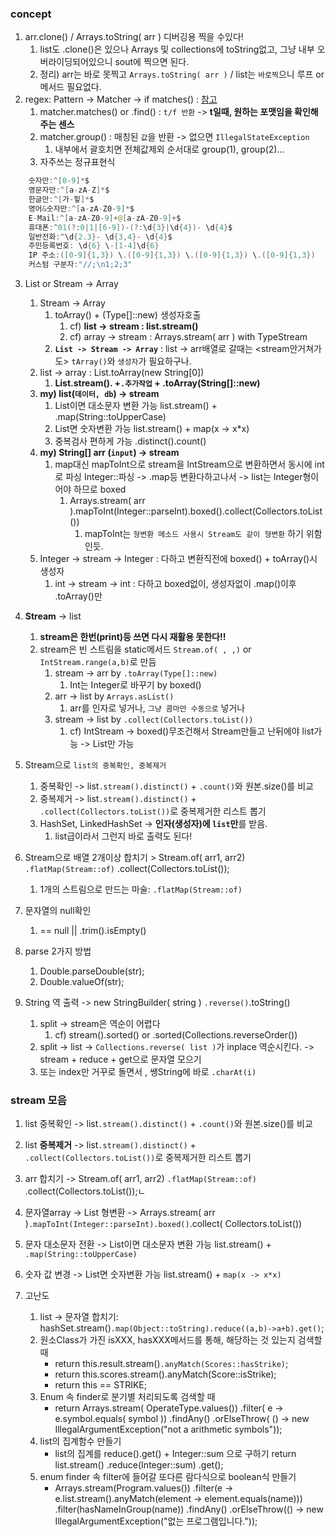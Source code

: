 ### concept

1. arr.clone() / Arrays.toString( arr ) 디버깅용 찍을 수있다!
    1. list도 .clone()은 있으나 Arrays 및 collections에 toString없고, 그냥 내부 오버라이딩되어있으니 sout에 찍으면 된다.
    2. 정리) arr는 바로 못찍고 `Arrays.toString( arr )` / list는 `바로찍`으니 루프 or 메서드 필요없다.
2. regex: Pattern -> Matcher -> if
   matches() : [참고](https://github.com/is2js/python_algorithm/blob/main/06_regex_practice/%EC%A0%95%EA%B7%9C%ED%91%9C%ED%98%84%EC%8B%9D%20%EC%97%B0%EC%8A%B5.ipynb)
    1. matcher.matches() or .find() : `t/f 반환` -> **t일때, 원하는 포맷임을 확인해주는 센스**
    2. matcher.group() : 매칭된 `값`을 반환 -> 없으면 `IllegalStateException`
        1. 내부에서 괄호치면 전체값제외 순서대로 group(1), group(2)...
    3. 자주쓰는 정규표현식

```java
    숫자만:^[0-9]*$
	영문자만:^[a-zA-Z]*$
	한글만:^[가-힣]*$
	영어&숫자만:^[a-zA-Z0-9]*$
	E-Mail:^[a-zA-Z0-9]+@[a-zA-Z0-9]+$
	휴대폰:^01(?:0|1|[6-9])-(?:\d{3}|\d{4})- \d{4}$
	일반전화:^\d{2.3}- \d{3,4}- \d{4}$
	주민등록번호: \d{6} \-[1-4]\d{6}
	IP 주소:([0-9]{1,3}) \.([0-9]{1,3}) \.([0-9]{1,3}) \.([0-9]{1,3})
	커스텀 구분자:"//;\n1;2;3"
```

3. List or Stream -> Array
    1. Stream -> Array
        1. toArray() + (Type[]::new) 생성자호출
            1. cf) **list -> stream : list.stream()**
            2. cf) array -> stream : Arrays.stream( arr ) with TypeStream
        2. **`List -> Stream -> Array`** : list -> arr배열로 갈때는 <stream안거쳐가도> `tArray()`와 `생성자`가 필요하구나.
    2. list -> array : List.toArray(new String[0])
        1. **List.stream(). +`.추가작업` + .toArray(String[]::new)**
    3. **my) list(`데이터, db`) -> stream**
        1. List<String>이면 대소문자 변환 가능 list.stream() + .map(String::toUpperCase)
        2. List<Integer>면 숫자변환 가능 list.stream() + map(x -> x*x)
        3. 중복검사 편하게 가능 .distinct().count()
    4. **my) String[] arr (`input`) -> stream**
        1. map대신 mapToInt으로 stream을 IntStream으로 변환하면서 동시에 int로 파싱 Integer::파싱 -> .map등 변환다하고나서 -> list는 Integer형이어야 하므로
           boxed
            1. Arrays.stream( arr ).mapToInt(Integer::parseInt).boxed().collect(Collectors.toList())
                1. mapToInt는 `형변환 메소드 사용시 Stream도 같이 형변환` 하기 위함인듯.
    5. Integer -> stream -> Integer : 다하고 변환직전에 boxed() + toArray()시 생성자
        1. int -> stream -> int : 다하고 boxed없이, 생성자없이 .map()이후 .toArray()만
4. **Stream** -> list
    1. **stream은 한번(print)등 쓰면 다시 재활용 못한다!!**
    2. stream은 빈 스트림을 static메서드 `Stream.of( , ,)`  or `IntStream.range(a,b)`로 만듬
        1. stream -> arr by `.toArray(Type[]::new)`
            1. Int는 Integer로 바꾸기 by boxed()
        2. arr -> list by `Arrays.asList()`
            1. arr를 인자로 넣거나, `그냥 콤마만 수동으로` 넣거나
        3. stream -> list by `.collect(Collectors.toList())`
            1. cf) IntStream -> boxed()무조건해서 Stream<Integer>만들고 난뒤에야 list가능 -> List<Integer>만 가능

5. Stream으로 `list의 중복확인, 중복제거`
    1. 중복확인 -> list`.stream().distinct()` + `.count()`와 원본.size()를 비교
    2. 중복제거 -> list`.stream().distinct()` + `.collect(Collectors.toList())`로 중복제거한 리스트 뽑기
    3. HashSet, LinkedHashSet -> **인자(생성자)에 `list`만**를 받음.
        1. list급이라서 그런지 바로 출력도 된다!


6. Stream으로 배열 2개이상 합치기 > Stream.of( arr1, arr2) `.flatMap(Stream::of)` .collect(Collectors.toList());
    1. 1개의 스트림으로 만드는 마술: `.flatMap(Stream::of)`

7. 문자열의 null확인
    1. == null || .trim().isEmpty()

8. parse 2가지 방법
    1. Double.parseDouble(str);
    2. Double.valueOf(str);

9. String 역 출력 -> new StringBuilder( string ) `.reverse()`.toString()
    1. split -> stream은 역순이 어렵다
       1. cf) stream().sorted()  or .sorted(Collections.reverseOrder())
    2. split -> list -> `Collections.reverse( list )`가 inplace 역순시킨다. -> stream + reduce + get으로 문자열 모으기
    3. 또는 index만 거꾸로 돌면서 , 쌩String에 바로 `.charAt(i)`

### stream 모음

1. list 중복확인 -> list`.stream().distinct()` + `.count()`와 원본.size()를 비교
2. list **중복제거** -> list`.stream().distinct()` + `.collect(Collectors.toList())`로 중복제거한 리스트 뽑기
3. arr 합치기 -> Stream.of( arr1, arr2) `.flatMap(Stream::of)` .collect(Collectors.toList());ㄴ
4. 문자열array -> List<Integer> 형변환 -> Arrays.stream( arr )`.mapToInt(Integer::parseInt).boxed()`.collect(
   Collectors.toList())
5. 문자 대소문자 전환 ->  List<String>이면 대소문자 변환 가능 list.stream() + `.map(String::toUpperCase)`
6. 숫자 값 변경 -> List<Integer>면 숫자변환 가능 list.stream() + `map(x -> x*x)`

7. 고난도
    1. list -> 문자열 합치기: hashSet.stream()`.map(Object::toString).reduce((a,b)->a+b).get()`;
    2. 원소Class가 가진 isXXX, hasXXX메서드를 통해, 해당하는 것 있는지 검색할 때
        - return this.result.stream()`.anyMatch(Scores::hasStrike)`;
        - return this.scores.stream().anyMatch(Score::isStrike);
        - return this == STRIKE;
    3. Enum 속 finder로 분기별 처리되도록 검색할 때
        - return Arrays.stream( OperateType.values())
          .filter( e -> e.symbol.equals( symbol ))
          .findAny()
          .orElseThrow( () -> new IllegalArgumentException("not a arithmetic symbols"));
    4. list의 집계함수 만들기
        - list의 집계를 reduce().get() + Integer::sum 으로 구하기 return list.stream()
          .reduce(Integer::sum)
          .get();
    5. enum finder 속 filter에 들어갈 또다른 람다식으로 boolean식 만들기
        - Arrays.stream(Program.values())
          .filter(e -> e.list.stream().anyMatch(element -> element.equals(name)))
          .filter(hasNameInGroup(name))
          .findAny()
          .orElseThrow(() -> new IllegalArgumentException("없는 프로그램입니다."));
